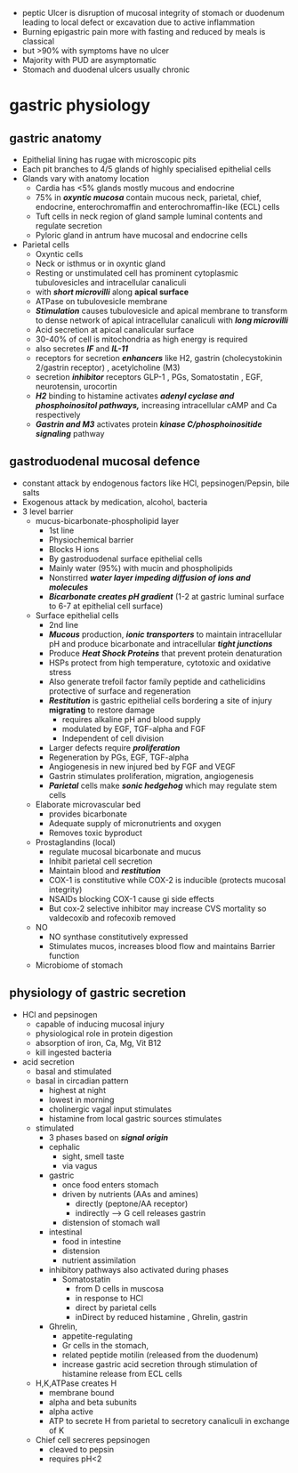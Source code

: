 * peptic Ulcer is disruption of mucosal integrity of stomach or duodenum leading to local defect or excavation due to active inflammation
* Burning epigastric pain more with fasting and reduced by meals is classical 
* but >90% with symptoms have no ulcer
* Majority with PUD are asymptomatic
* Stomach and duodenal ulcers usually chronic
# gastric physiology
## gastric anatomy
* Epithelial lining has rugae with microscopic pits 
* Each pit branches to 4/5 glands of highly specialised epithelial cells 
* Glands vary with anatomy location
    * Cardia has <5% glands mostly mucous and endocrine
    * 75% in ***oxyntic mucosa*** contain mucous neck, parietal, chief, endocrine, enterochromaffin and enterochromaffin-like (ECL) cells 
    * Tuft cells in neck region of gland sample luminal contents and regulate secretion
    * Pyloric gland in antrum have mucosal and endocrine cells 
* Parietal cells
    * Oxyntic cells 
    * Neck or isthmus or in oxyntic gland 
    * Resting or unstimulated cell has prominent cytoplasmic tubulovesicles and intracellular canaliculi
    * with ***short microvilli*** along **apical surface**
    * ATPase on tubulovesicle membrane
    * ***Stimulation*** causes tubulovesicle and apical membrane to transform to dense network of apical intracellular canaliculi with ***long microvilli***
    * Acid secretion at apical canalicular surface
    * 30-40% of cell is mitochondria as high energy is required
    * also secretes ***IF*** and ***IL-11*** 
    * receptors for secretion ***enhancers*** like H2, gastrin (cholecystokinin 2/gastrin receptor) , acetylcholine (M3)
    * secretion ***inhibitor*** receptors GLP-1 , PGs, Somatostatin , EGF, neurotensin, urocortin 
    * ***H2*** binding to histamine activates ***adenyl cyclase and phosphoinositol pathways,*** increasing intracellular cAMP and Ca respectively 
    * ***Gastrin and M3*** activates protein ***kinase C/phosphoinositide signaling*** pathway
## gastroduodenal mucosal defence
- constant attack by endogenous factors like HCl, pepsinogen/Pepsin, bile salts 
- Exogenous attack by medication, alcohol, bacteria
- 3 level barrier
    - mucus-bicarbonate-phospholipid layer
        - 1st line 
        - Physiochemical barrier
        - Blocks H ions 
        - By gastroduodenal surface epithelial cells
        - Mainly water (95%) with mucin and phospholipids
        - Nonstirred ***water layer impeding diffusion of ions and molecules***
        - ***Bicarbonate creates pH gradient*** (1-2 at gastric luminal surface to 6-7 at epithelial cell surface)
    - Surface epithelial cells
        - 2nd line 
        - ***Mucous*** production, ***ionic transporters*** to maintain intracellular pH and produce bicarbonate and intracellular ***tight junctions***
        - Produce ***Heat Shock Proteins*** that prevent protein denaturation
        - HSPs protect from high temperature, cytotoxic and oxidative stress
        - Also generate trefoil factor family peptide and cathelicidins protective of surface and regeneration
        - ***Restitution*** is gastric epithelial cells bordering a site of injury **migrating** to restore damage
            -  requires alkaline pH and blood supply
            - modulated by EGF, TGF-alpha and FGF 
            - Independent of cell division
        - Larger defects require ***proliferation*** 
        - Regeneration by PGs, EGF, TGF-alpha
        - Angiogenesis in new injured bed by FGF and VEGF 
        - Gastrin stimulates proliferation, migration, angiogenesis
        - ***Parietal*** cells make ***sonic hedgehog*** which may regulate stem cells 
    - Elaborate microvascular bed 
        - provides bicarbonate
        - Adequate supply of micronutrients and oxygen
        - Removes toxic byproduct
    - Prostaglandins (local)
        - regulate mucosal bicarbonate and mucus
        - Inhibit parietal cell secretion
        - Maintain blood and ***restitution***
        - COX-1 is constitutive while COX-2 is inducible (protects mucosal integrity)
        - NSAIDs blocking COX-1 cause gi side effects
        - But cox-2 selective inhibitor may increase CVS mortality so valdecoxib and rofecoxib removed 
    - NO 
        - NO synthase constitutively expressed
        - Stimulates mucos, increases blood flow and maintains Barrier function
    - Microbiome of stomach
## physiology of gastric secretion
- HCl and pepsinogen 
	- capable of inducing mucosal injury 
	- physiological role in protein digestion 
	- absorption of iron, Ca, Mg, Vit B12 
	- kill ingested bacteria 
- acid secretion 
	- basal and stimulated 
	- basal in circadian pattern 
		- highest at night 
		- lowest in morning 
		- cholinergic vagal input stimulates 
		- histamine from local gastric sources stimulates 
	- stimulated 
		- 3 phases based on ***signal origin***
		- cephalic 
			- sight, smell taste 
			- via vagus 
		- gastric 
			- once food enters stomach 
			- driven by nutrients (AAs and amines) 
				- directly (peptone/AA receptor) 
				- indirectly  --> G cell releases gastrin 
			- distension of stomach wall 
		- intestinal 
			- food in intestine 
			- distension 
			- nutrient assimilation 
		- inhibitory pathways also activated during phases 
			- Somatostatin 
				- from D cells in muscosa 
				- in response to HCl 
				- direct by parietal cells 
				- inDirect by reduced histamine , Ghrelin, gastrin 
		- Ghrelin, 
			- appetite-regulating 
			- Gr cells in the stomach, 
			- related peptide motilin (released from the duodenum) 
			- increase gastric acid secretion through stimulation of histamine release from ECL cells 
	- H,K,ATPase creates H
		- membrane bound 
		- alpha and beta subunits 
		- alpha active 
		- ATP to secrete H from parietal to secretory canaliculi in exchange of K 
	- Chief cell secreres pepsinogen 
		- cleaved to pepsin 
		- requires pH<2 